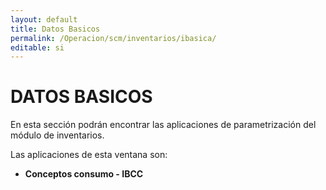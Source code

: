 ```yaml
---
layout: default
title: Datos Basicos
permalink: /Operacion/scm/inventarios/ibasica/
editable: si
---
```


# DATOS BASICOS  

En esta sección podrán encontrar las aplicaciones de parametrización del módulo de inventarios.  

Las aplicaciones de esta ventana son:  

* **Conceptos consumo - IBCC**

